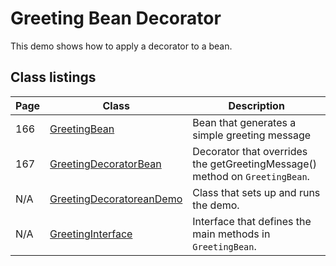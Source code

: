 # Greeting Bean Decorator

This demo shows how to apply a decorator to a bean.

## Class listings

| Page | Class                                                                                                             | Description                                                                 |
|------|-------------------------------------------------------------------------------------------------------------------|-----------------------------------------------------------------------------|
| 166  | [GreetingBean](src/main/java/org/omnifaces/procdi/decorators/greeting/GreetingBean.java)                          | Bean that generates a simple greeting message                               |
| 167  | [GreetingDecoratorBean](src/main/java/org/omnifaces/procdi/decorators/greeting/GreetingDecoratorBean.java)        | Decorator that overrides the getGreetingMessage() method on `GreetingBean`. |
| N/A  | [GreetingDecoratoreanDemo](src/main/java/org/omnifaces/procdi/decorators/greeting/GreetingDecoratorBeanDemo.java) | Class that sets up and runs the demo.                                       |
| N/A  | [GreetingInterface](src/main/java/org/omnifaces/procdi/decorators/greeting/GreetingInterface.java)                | Interface that defines the main methods in `GreetingBean`.                  |
